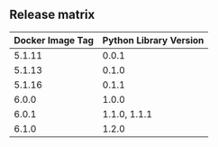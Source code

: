## Release matrix

| Docker Image Tag | Python Library Version |
|-----------------|------------------------|
| 5.1.11 | 0.0.1 |
| 5.1.13 | 0.1.0 |
| 5.1.16 | 0.1.1 |
| 6.0.0 | 1.0.0 |
| 6.0.1 | 1.1.0, 1.1.1 |
| 6.1.0 | 1.2.0 |
